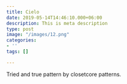 ```yaml
---
title: Cielo
date: 2019-05-14T14:46:10.000+06:00
description: This is meta description
type: post
image: "/images/12.png"
categories:
- ''
tags: []

---
```

Tried and true pattern by closetcore patterns. 
